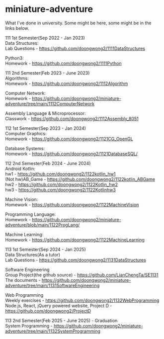 # miniature-adventure
What I've done in university. Some might be here, some might be in the links below.

111 1st Semester(Sep 2022 - Jan 2023)  
Data Structures:  
Lab Questions - https://github.com/doongwong2/1111DataStructures  

Python3:  
Homework - https://github.com/doongwong2/1111Python
  
111 2nd Semester(Feb 2023 - June 2023)  
Algorithms:  
Homework - https://github.com/doongwong2/1112Algorithm  

Computer Network:  
Homework - https://github.com/doongwong2/miniature-adventure/tree/main/1112ComputerNetwork

Assembly Language & Microprocessor:  
Classwork - https://github.com/doongwong2/1112Assembly_8051  

112 1st Semester(Sep 2023 - Jan 2024)  
Computer Graphics:  
Homework - https://github.com/doongwong2/1121CG_OpenGL

Database Systems:  
Homework - https://github.com/doongwong2/1121DatabaseSQL/

112 2nd Semester(Feb 2024 - June 2024)  
Android Kotlin:  
hw1 - https://github.com/doongwong2/1122kotlin_hw1  
(Not hw)AB_Game - https://github.com/doongwong2/1122kotlin_ABGame   
hw2 - https://github.com/doongwong2/1122Kotlin_hw2  
hw3 - https://github.com/doongwong2/1122Kotlinhw3

Machine Vision:  
Homework - https://github.com/doongwong2/1122MachineVision  

Programming Language:  
Homework - https://github.com/doongwong2/miniature-adventure/blob/main/1122ProgLang/  

Machine Learning:  
Homework - https://github.com/doongwong2/1122MachineLearning  

113 1st Semester(Sep 2024 - Jan 2025)  
Data Structures(As a tutor)   
Lab Questions - https://github.com/doongwong2/1131DataStructures  

Software Engineering  
Group Project(the github source) - https://github.com/LianChengTa/SE1131  
The documents - https://github.com/doongwong2/miniature-adventure/tree/main/1131SoftwareEngineering  

Web Programming  
Weekly exercises - https://github.com/doongwong2/1132WebProgramming    
Node.js, React, jQuery powered website, Project D - https://github.com/doongwong2/ProjectD  

113 2nd Semester(Feb 2025 - June 2025) - Graduation    
System Programming - https://github.com/doongwong2/miniature-adventure/tree/main/1132SystemProgramming  

